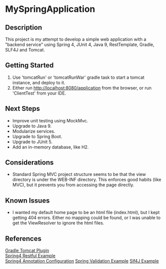 # MySpringApplication

## Description
This project is my attempt to develop a simple web application with a "backend service" 
using Spring 4, JUnit 4, Java 9, RestTemplate, Gradle, SLF4J and Tomcat.  

## Getting Started
1. Use 'tomcatRun' or 'tomcatRunWar' gradle task to start a tomcat instance, and deploy to it.
2. Either run [http://localhost:8080/application](http://localhost:8080/application) from the
browser, or run 'ClientTest' from your IDE.

## Next Steps
- Improve unit testing using MockMvc.
- Upgrade to Java 9.
- Modularize services.
- Upgrade to Spring Boot.
- Upgrade to JUnit 5.
- Add an in-memory database, like H2.

## Considerations
- Standard Spring MVC project structure seems to be that the view directory is under the 
WEB-INF directory.  This enforces good habits (like MVC), but it prevents you from accessing
the page directly.

## Known Issues
- I wanted my default home page to be an html file (index.html), but I kept getting 404 errors.  Either no mapping could 
be found, or I was unable to get the ViewResolver to ignore the html files. 

## References
[Gradle Tomcat Plugin](https://github.com/bmuschko/gradle-tomcat-plugin)  
[Spring4 Restful Example](https://github.com/viralpatel/spring4-restful-example)  
[Spring4 Annotation Configuration](http://javacodeimpl.blogspot.com/2017/02/spring-4-annotation-configuration.html)
[Spring Validation Example](https://www.journaldev.com/2668/spring-validation-example-mvc-validator)
[Slf4J Example](http://makble.com/gradle-slf4j-integration-example-with-eclipse)
  

